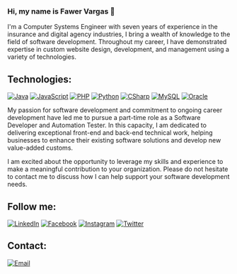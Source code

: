 ### Hi, my name is Fawer Vargas 👋

I'm a Computer Systems Engineer with seven years of experience in the insurance and digital agency industries, I bring a wealth of knowledge to the field of software development. Throughout my career, I have demonstrated expertise in custom website design, development, and management using a variety of technologies.

## Technologies:
[![Java](https://img.shields.io/badge/Java-007396?style=for-the-badge&logo=java&logoColor=white&labelColor=101010)]()
[![JavaScript](https://img.shields.io/badge/JavaScript-F7DF1E?style=for-the-badge&logo=javascript&logoColor=white&labelColor=101010)]()
[![PHP](https://img.shields.io/badge/php-777BB4?style=for-the-badge&logo=php&logoColor=white&labelColor=101010)]()
[![Python](https://img.shields.io/badge/Python-yellow?style=for-the-badge&logo=python&logoColor=white&labelColor=101010)]()
[![CSharp](https://img.shields.io/badge/csharp-green?style=for-the-badge&logo=csharp&logoColor=white&labelColor=101010)]()
[![MySQL](https://img.shields.io/badge/MySQL-4479A1?style=for-the-badge&logo=mysql&logoColor=white&labelColor=101010)]()
[![Oracle](https://img.shields.io/badge/oracle-EB1510?style=for-the-badge&logo=oracle&logoColor=white&labelColor=101010)]()

My passion for software development and commitment to ongoing career development have led me to pursue a part-time role as a Software Developer and Automation Tester. In this capacity, I am dedicated to delivering exceptional front-end and back-end technical work, helping businesses to enhance their existing software solutions and develop new value-added customs.

I am excited about the opportunity to leverage my skills and experience to make a meaningful contribution to your organization. Please do not hesitate to contact me to discuss how I can help support your software development needs.

## Follow me:
[![LinkedIn](https://img.shields.io/badge/LinkedIn-Fawer_Vargas-0077B5?style=for-the-badge&logo=linkedin&logoColor=white&labelColor=101010)](https://www.linkedin.com/in/fawer5/)
[![Facebook](https://img.shields.io/badge/Facebook-@fawer5-1877F2?style=for-the-badge&logo=facebook&logoColor=white&labelColor=101010)](https://facebook.com/fawer5)
[![Instagram](https://img.shields.io/badge/Instagram-@fawer5-E4405F?style=for-the-badge&logo=instagram&logoColor=white&labelColor=101010)](https://instagram.com/fawer5)
[![Twitter](https://img.shields.io/badge/Twitter-@fawer5-1DA1F2?style=for-the-badge&logo=twitter&logoColor=white&labelColor=101010)](https://twitter.com/fawer5)

## Contact:
[![Email](https://img.shields.io/badge/fawer5@hotmail.com-D14836?style=for-the-badge&logo=microsoftoutlook&logoColor=white&labelColor=101010)](mailto:fawer5@hotmail.com)



<!--
**fawer5dev/fawer5dev** is a ✨ _special_ ✨ repository because its `README.md` (this file) appears on your GitHub profile.

Here are some ideas to get you started:

- 🔭 I’m currently working on ...
- 🌱 I’m currently learning ...
- 👯 I’m looking to collaborate on ...
- 🤔 I’m looking for help with ...
- 💬 Ask me about ...
- 📫 How to reach me: ...
- 😄 Pronouns: ...
- ⚡ Fun fact: ...
-->
